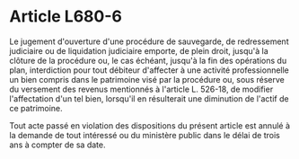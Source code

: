 # Article L680-6

Le jugement d'ouverture d'une procédure de sauvegarde, de redressement judiciaire ou de liquidation judiciaire emporte, de plein droit, jusqu'à la clôture de la procédure ou, le cas échéant, jusqu'à la fin des opérations du plan, interdiction pour tout débiteur d'affecter à une activité professionnelle un bien compris dans le patrimoine visé par la procédure ou, sous réserve du versement des revenus mentionnés à l'article L. 526-18, de modifier l'affectation d'un tel bien, lorsqu'il en résulterait une diminution de l'actif de ce patrimoine.

Tout acte passé en violation des dispositions du présent article est annulé à la demande de tout intéressé ou du ministère public dans le délai de trois ans à compter de sa date.
